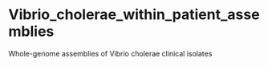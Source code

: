 # Vibrio_cholerae_within_patient_assemblies
Whole-genome assemblies of Vibrio cholerae clinical isolates
